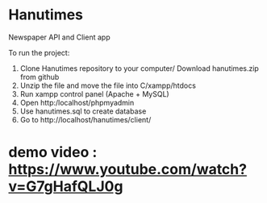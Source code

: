 # Hanutimes
Newspaper API and Client app

To run the project:
1. Clone Hanutimes repository to your computer/ Download hanutimes.zip from github
2. Unzip the file and move the file into C/xampp/htdocs
3. Run xampp control panel (Apache + MySQL)
4. Open http:/localhost/phpmyadmin
5. Use hanutimes.sql to create database
6. Go to http://localhost/hanutimes/client/

# demo video : https://www.youtube.com/watch?v=G7gHafQLJ0g
